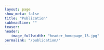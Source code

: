 ```yaml
---
layout: page
show_meta: false
title: "Publication"
subheadline: ""
teaser: 
header:
   image_fullwidth: "header_homepage_13.jpg"
permalink: "/publication/"
---
```


